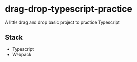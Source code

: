 # drag-drop-typescript-practice
A little drag and drop basic project to practice Typescript

## Stack

- Typescript
- Webpack
